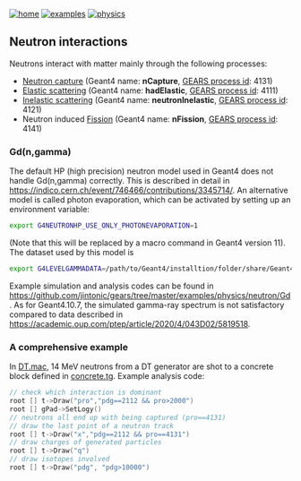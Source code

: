 [![home](https://img.shields.io/badge/gears-home-blue?style=flat)](../../..)
[![examples](https://img.shields.io/badge/gears-examples-green?style=flat)](../..)
[![physics](https://img.shields.io/badge/examples-physics-red?style=flat)](..)

## Neutron interactions

Neutrons interact with matter mainly through the following processes:

- [Neutron capture][] (Geant4 name: **nCapture**, [GEARS process id](../../output#process-id): 4131)
- [Elastic scattering][] (Geant4 name: **hadElastic**, [GEARS process id](../../output#process-id): 4111)
- [Inelastic scattering][] (Geant4 name: **neutronInelastic**, [GEARS process id](../../output#process-id): 4121)
- Neutron induced [Fission][] (Geant4 name: **nFission**, [GEARS process id](../../output#process-id): 4141)

[Neutron capture]: https://www.glossary.oilfield.slb.com/en/Terms/n/neutron_capture.aspx
[Elastic scattering]: https://www.glossary.oilfield.slb.com/en/Terms/e/elastic_neutron_scattering.aspx
[Inelastic scattering]: https://www.glossary.oilfield.slb.com/en/Terms/i/inelastic_neutron_scattering.aspx
[Fission]: https://en.wikipedia.org/wiki/Nuclear_fission

### Gd(n,gamma)

The default HP (high precision) neutron model used in Geant4 does not handle Gd(n,gamma) correctly. This is described in detail in <https://indico.cern.ch/event/746466/contributions/3345714/>. An alternative model is called photon evaporation, which can be activated by setting up an environment variable:

```sh
export G4NEUTRONHP_USE_ONLY_PHOTONEVAPORATION=1
```

(Note that this will be replaced by a macro command in Geant4 version 11). The dataset used by this model is

```sh
export G4LEVELGAMMADATA=/path/to/Geant4/installtion/folder/share/Geant4-??.?.?/data/PhotonEvaporation?.?
```

Example simulation and analysis codes can be found in <https://github.com/jintonic/gears/tree/master/examples/physics/neutron/Gd>. As for Geant4.10.7, the simulated gamma-ray spectrum is not satisfactory compared to data described in <https://academic.oup.com/ptep/article/2020/4/043D02/5819518>.

### A comprehensive example

In [DT.mac](DT.mac), 14 MeV neutrons from a DT generator are shot to a concrete block defined in [concrete.tg](concrete.tg). Example analysis code:

```cpp
// check which interaction is dominant
root [] t->Draw("pro","pdg==2112 && pro>2000")
root [] gPad->SetLogy()
// neutrons all end up with being captured (pro==4131)
// draw the last point of a neutron track
root [] t->Draw("x","pdg==2112 && pro==4131")
// draw charges of generated particles
root [] t->Draw("q")
// draw isotopes involved
root [] t->Draw("pdg", "pdg>10000")
```

